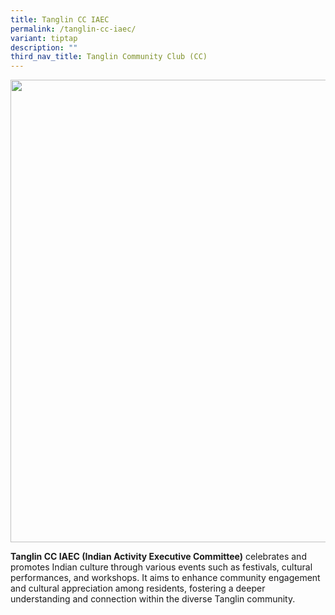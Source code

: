 ```yaml
---
title: Tanglin CC IAEC
permalink: /tanglin-cc-iaec/
variant: tiptap
description: ""
third_nav_title: Tanglin Community Club (CC)
---
```

<div class="isomer-image-wrapper">
<img style="width: 740px; color: rgb(0, 0, 0); font-family: system-ui, -apple-system, &quot;system-ui&quot;, &quot;Segoe UI&quot;, Roboto, Oxygen, Ubuntu, Cantarell, &quot;Open Sans&quot;, &quot;Helvetica Neue&quot;, sans-serif; font-size: medium; font-style: normal; font-variant-ligatures: normal; font-variant-caps: normal; font-weight: 400; letter-spacing: normal; orphans: 2; text-align: start; text-indent: 0px; text-transform: none; widows: 2; word-spacing: 0px; -webkit-text-stroke-width: 0px; white-space: normal; text-decoration-thickness: initial; text-decoration-style: initial; text-decoration-color: initial;" height="auto" width="100%" src="https://moca.sgp1.cdn.digitaloceanspaces.com/Our%20Communities/61539f145c5cd40a87cdcbe4_Tanglin%2520CC%2520IAEC.webp">
</div>
<p><strong>Tanglin CC IAEC (Indian Activity Executive Committee)</strong> celebrates
and promotes Indian culture through various events such as festivals, cultural
performances, and workshops. It aims to enhance community engagement and
cultural appreciation among residents, fostering a deeper understanding
and connection within the diverse Tanglin community.</p>